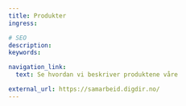 ```yaml
---
title: Produkter
ingress:

# SEO
description:
keywords:

navigation_link:
  text: Se hvordan vi beskriver produktene våre 

external_url: https://samarbeid.digdir.no/
---
```

